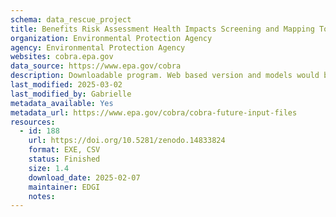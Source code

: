 ```yaml
---
schema: data_rescue_project 
title: Benefits Risk Assessment Health Impacts Screening and Mapping Tool
organization: Environmental Protection Agency
agency: Environmental Protection Agency
websites: cobra.epa.gov
data_source: https://www.epa.gov/cobra
description: Downloadable program. Web based version and models would be hard to replicate. Data and metadata found here https//www.epa.gov/cobra/cobra-future-input-files
last_modified: 2025-03-02
last_modified_by: Gabrielle
metadata_available: Yes
metadata_url: https://www.epa.gov/cobra/cobra-future-input-files
resources:
  - id: 188
    url: https://doi.org/10.5281/zenodo.14833824
    format: EXE, CSV
    status: Finished
    size: 1.4
    download_date: 2025-02-07
    maintainer: EDGI
    notes: 
---
```

